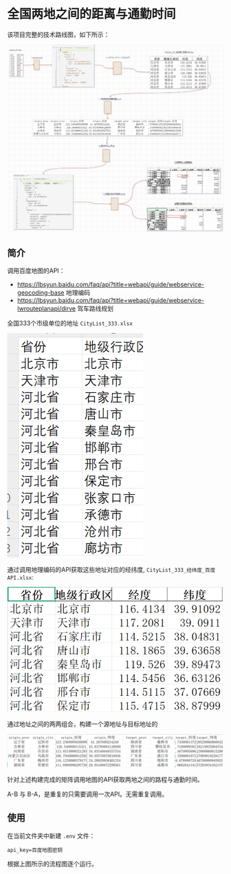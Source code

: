 # 全国两地之间的距离与通勤时间

该项目完整的技术路线图，如下所示：

![route_path](readme.assets/route_path.png)

## 简介

调用百度地图的API：

* https://lbsyun.baidu.com/faq/api?title=webapi/guide/webservice-geocoding-base 地理编码
* https://lbsyun.baidu.com/faq/api?title=webapi/guide/webservice-lwrouteplanapi/dirve 驾车路线规划

全国333个市级单位的地址 `CityList_333.xlsx`



![image-20250313164511238](blog.assets/image-20250313164511238.png)

通过调用地理编码的API获取这些地址对应的经纬度,  `CityList_333_经纬度_百度API.xlsx`:

![image-20250313164655682](blog.assets/image-20250313164655682.png)

通过地址之间的两两组合，构建一个源地址与目标地址的

![image-20250313165022564](blog.assets/image-20250313165022564.png)

针对上述构建完成的矩阵调用地图的API获取两地之间的路程与通勤时间。

A-B 与 B-A，是重复的只需要调用一次API。无需重复调用。

## 使用

在当前文件夹中新建 `.env` 文件：

```
api_key=百度地图密钥
```

根据上图所示的流程图逐个运行。

